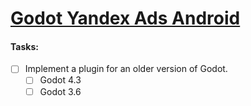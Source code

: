 # [Godot Yandex Ads Android](https://github.com/noctisalamandra/godot-yandex-ads-android)

#### **Tasks:**

- [ ]  Implement a plugin for an older version of Godot.
	- [ ] Godot 4.3
	- [ ] Godot 3.6